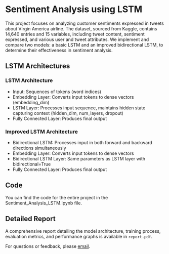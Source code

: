 # Sentiment Analysis using LSTM
This project focuses on analyzing customer sentiments expressed in tweets about Virgin America airline. The dataset, sourced from Kaggle, contains 14,640 entries and 15 variables, including tweet content, sentiment expressed, and various user and tweet attributes. We implement and compare two models: a basic LSTM and an improved bidirectional LSTM, to determine their effectiveness in sentiment analysis.


## LSTM Architectures
### LSTM Architecture
- Input: Sequences of tokens (word indices)
- Embedding Layer: Converts input tokens to dense vectors (embedding_dim)
- LSTM Layer: Processes input sequence, maintains hidden state capturing context (hidden_dim, num_layers, dropout)
- Fully Connected Layer: Produces final output
  
### Improved LSTM Architecture
- Bidirectional LSTM: Processes input in both forward and backward directions simultaneously
- Embedding Layer: Converts input tokens to dense vectors
- Bidirectional LSTM Layer: Same parameters as LSTM layer with bidirectional=True
- Fully Connected Layer: Produces final output
  
## Code

You can find the code for the entire project in the Sentiment_Analysis_LSTM.ipynb file.
## Detailed Report

A comprehensive report detailing the model architecture, training process, evaluation metrics, and performance graphs is available in `report.pdf`.

For questions or feedback, please [email](mailto:gayatriwalke@gmail.com).

